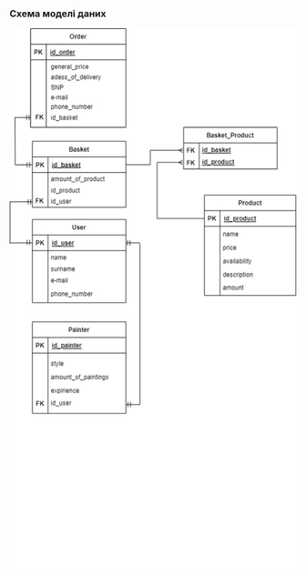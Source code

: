 ### Схема моделі даних
![](https://github.com/oleksandrblazhko/nai205-svetashov/blob/laboratory-work-8/2-SoftwareDesign/2.3-DataModel/RelDB.jpg)
